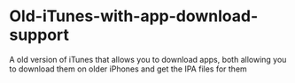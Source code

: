 # Old-iTunes-with-app-download-support
A old version of iTunes that allows you to download apps, both allowing you to download them on older iPhones and get the IPA files for them
